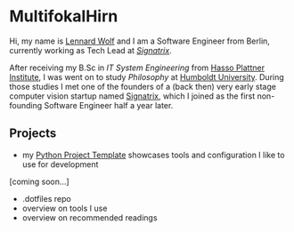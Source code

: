 # MultifokalHirn

Hi, my name is [Lennard Wolf](https://www.linkedin.com/in/lennardwolf/) and I am a Software Engineer from Berlin, currently working as Tech Lead at [*Signatrix*](https://www.signatrix.com).

After receiving my B.Sc in *IT System Engineering* from [Hasso Plattner Institute](https://hpi.de), I was went on to study *Philosophy* at [Humboldt University](https://www.hu-berlin.de/de).
During those studies I met one of the founders of a (back then) very early stage computer vision startup named [Signatrix](https://www.signatrix.com), which I joined as the first non-founding Software Engineer half a year later.

## Projects

- my [Python Project Template](https://github.com/MultifokalHirn/python_template_repo) showcases tools and configuration I like to use for development

[coming soon...]
- .dotfiles repo
- overview on tools I use
- overview on recommended readings


<!-- 
### Preferred Languages
[![Programming](https://skillicons.dev/icons?i=py,js&perline=6)](https://skillicons.dev)

### Preferred Tools
[![Preferred Tools](https://skillicons.dev/icons?i=vscode,git,githubactions,md,docker,ansible&perline=6)](https://skillicons.dev)

 -->
